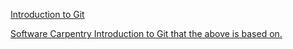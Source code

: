 <div role="main">

[Introduction to Git](http://personal.rhul.ac.uk/upac/004/git-novice/)

[Software Carpentry Introduction to Git that the above is based
on.](https://swcarpentry.github.io/git-novice/)

</div>
